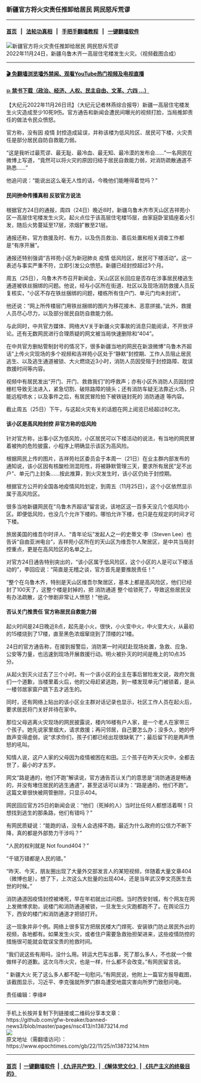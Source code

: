 ### 新疆官方将火灾责任推卸给居民 网民怒斥荒谬
------------------------

#### [首页](https://github.com/gfw-breaker/banned-news3/blob/master/README.md) &nbsp;&nbsp;|&nbsp;&nbsp; [法轮功真相](https://github.com/begood0513/basic/blob/master/README.md)  &nbsp;&nbsp;|&nbsp;&nbsp; [手把手翻墙教程](https://github.com/gfw-breaker/guides/wiki)  &nbsp;&nbsp;|&nbsp;&nbsp; [一键翻墙软件](https://github.com/gfw-breaker/nogfw/blob/master/README.md)  



<div><img alt="新疆官方将火灾责任推卸给居民 网民怒斥荒谬" class="attachment-djy_600_400 size-djy_600_400 wp-post-image" src="https://i.epochtimes.com/assets/uploads/2022/11/id13872572-wulumuqi.png"/>
<div class="caption">
 2022年11月24日，新疆乌鲁木齐一高层住宅楼发生火灾。（视频截图合成）
</div></div><hr/>

#### [ 🎬  免翻墙浏览墙外禁闻、观看YouTube热门视频及电视直播](https://github.com/gfw-breaker/HelloWorld)

#### [ 💥  禁书下载（政治、经济、人权、民主自由、文革、六四 ...）](https://github.com/gfw-breaker/books/blob/master/README.md)

<div><p>
 【大纪元2022年11月26日讯】（大纪元记者林燕综合报导）新疆一高层住宅楼发生火灾造成至少10死9伤。官方通告和新闻会遭民间曝光的视频打脸，当局推卸责任的做法令民众愤怒。
</p>
<p>
 官方称，没有因
 <ok href="https://www.epochtimes.com/gb/tag/%E7%96%AB%E6%83%85.html">
  疫情
 </ok>
 封控造成延误，并称该楼为低风险区、居民可下楼，火灾责任是部分居民自防自救能力弱。
</p>
<p>
 “这是我听过最荒谬、最无耻、最冷血、最无知、最冷漠的发布会……”一名网民在微博上写道，“竟然可以将火灾的原因归结于居民自救能力弱，对消防疏散通道不熟悉……”
</p>
<p>
 他追问说：“能说出这么毫无人性的话，今晚他们能睡得着觉吗？”
</p>
<h4>
 民间拚命传播真相 反驳官方说法
</h4>
<p>
 根据官方24日的通报，周四（24日）晚近8时，新疆乌鲁木齐市天山区吉祥苑小区一高层住宅楼发生火灾。起火点位于该高层住宅楼15层，由家庭卧室插座着火引发，随后火势蔓延至17层，浓烟扩散至21层。
</p>
<p>
 通报还称，官方救援及时、有力，以及伤员救治、善后处置和相关调查工作都是“有序开展”。
</p>
<p>
 通报还特别强调“吉祥苑小区为新冠肺炎
 <ok href="https://www.epochtimes.com/gb/tag/%E7%96%AB%E6%83%85.html">
  疫情
 </ok>
 低风险区，居民可下楼活动”。这一表述与事实严重不符，立即引发公众愤怒。新疆已经封控超过3个月。
</p>
<p>
 周五（25日），乌鲁木齐市召开新闻会，天山区区长回应是否存在涉事居民楼逃生通道被铁丝捆绑的问题。他说，经与小区所在街道、社区以及现场消防救援人员反复核实，“小区不存在铁丝捆绑的问题，楼栋所有住户门、单元门均未封闭”。
</p>
<p>
 他还说：“网上所传楼层门用铁丝捆绑的图片为移花接木、恶意拼接。”此外，救援人员尽心尽力，以及部分居民自防自救能力弱。
</p>
<p>
 与此同时，中共官方媒体、网络大V关于新疆火灾事故的消息只能阅读，不开放评论。还有无数网民进行合理质疑的网文被当局快速删除和“404”。
</p>
<p>
 在中共官方删帖管制封号的情况下，很多新疆当地的网民在新浪微博“乌鲁木齐超话”上传火灾现场的多个视频和吉祥苑小区处于“静默”封控期、工作人员阻止居民逃生、以及逃生通道被锁、大火燃烧近3小时，消防人员因受阻于封控路障、耽误救援时间等内容。
</p>
<p>
 视频中有居民发出“开门、开门、救救我们”的呼救声；亦有小区外消防人员因封控栅栏导致无法进入，紧急切割、破除路障的镜头；还有消防车疑无法靠近火场，只能远程喷水；以及事件之后，有居民冒险拍下被铁链封死的
 <ok href="https://www.epochtimes.com/gb/tag/%E6%B6%88%E9%98%B2%E9%80%9A%E9%81%93.html">
  消防通道
 </ok>
 等内容。
</p>
<p>
 截止周五（25日）下午，与这起火灾有关的话题在网上阅览已经超过8亿次。
</p>
<h4>
 该小区是高风险封控 非官方称的低风险
</h4>
<p>
 针对官方称，出事小区为低风险，小区居民可以下楼活动的说法，有当地的网民冒着被拘的危险披露，小程序上明确显示该区为高风险。
</p>
<p>
 根据网民上传的图片，吉祥苑社区委员会于本周一（21日）在业主群内部发布的通知说，该小区因有核酸检测混阳性，将被静默管理三天，要求所有居民“足不出户”、单元门上封条……按此推算，到火灾发生时，该小区仍处于封控期。
</p>
<p>
 根据官方公开的全国各地疫情风险划定，到周五（11月25日），这个小区依然显示属于高风险区。
</p>
<p>
 很多当地新疆网民在“乌鲁木齐超话”留言说，该地区这一百多天没几个低风险小区。即便低风险，也没几个允许下楼的。哪怕允许下楼，也只是在规定的时间才可下楼。
</p>
<p>
 旅居美国的维吾尔时评人、“青年论坛”发起人之一的史蒂文·李（Steven Lee）也告诉“自由亚洲电台”，吉祥苑小区所在的天山区为维吾尔人聚居区，是中共当局封控重点，更是在高风险区的名单之上。
</p>
<p>
 对官方24日通告特别突出的，“该小区属于低风险区，这个小区的人是可以下楼活动的”，李回应说：“简直是无稽之谈，官方首先是要推脱责任！”
</p>
<p>
 “整个在乌鲁木齐，特别是天山区维吾尔聚居区，基本上都是高风险区，他们已经封了100天了，这整个楼是封掉的，把
 <ok href="https://www.epochtimes.com/gb/tag/%E6%B6%88%E9%98%B2%E9%80%9A%E9%81%93.html">
  消防通道
 </ok>
 整个给锁死了，导致这些居民没有办法疏散，这个惨剧非常让人愤怒！”他说。
</p>
<p>
 <center>
 </center>
 <h4>
  否认关门推责任 官方称居民自救能力弱
 </h4>
 <p>
  起火时间是24日晚近8点，起先是小火，很快，小火变中火，中火变大火，从最初的15楼烧到了17楼，直至黑色浓烟窜烧到了顶楼的21楼。
 </p>
 <p>
  24日的官方通告称，在接到报警后，消防第一时间赶赴现场处置，急救、应急、公安等力量，也迅速到现场开展救援行动。明火被扑灭的时间是晚上的10点35分。
 </p>
 <p>
  从起火到灭火过去了三个小时。有一个该小区的业主在事后冒险发文说，政府欠我们一个道歉，当楼里着火后，他的父母赶紧逃跑，到一楼发现单元门被锁着，是从一楼邻居家窗户跳下去才逃生的。
 </p>
 <p>
  同时，还有网络上贴出的该小区业主群对话记录也显示，社区工作人员在起火后，要求居民将门关好并待在家中。
 </p>
 <p>
  那位父母逃离火灾现场的网民披露说，楼内16楼有户人家，是一个老人在家带三个孩子。她先说家里烟大，请求救援；再问邻居，自己要怎么办；没多久，她的呼救声变得虚弱，说“求求你们，孩子们都已经出现很缺氧了”；最后留下的是两声愤怒的吼叫。
 </p>
 <p>
  知情人说，这户人家的父母因为疫情被困在和田。三个孩子在昨天火灾中，全都去世了，最小的才五岁。
 </p>
 <p>
  网文“路是通的，他们不跑”解读说，官方通告否认关门的意思是“消防通道是畅通的，并没有堵住居民的逃生通道”，甚至这话可以译为：“路是通的，他们不跑”。这篇文章很快被网管删除，只显示404。
 </p>
 <p>
  网民回应官方25日的新闻会说：“他们（死掉的人）当时比任何人都想活着啊！只想找到逃生的那条路，他们有错吗？”
 </p>
 <p>
  有网民质疑说：“能跑的话，没有人会选择不跑。最近为什么政府的公信力不断下降，真的都是外部势力干涉吗？”
 </p>
 <p>
  “人民的权利就是 Not found404？”
 </p>
 <p>
  “千错万错都是人民的错。”
 </p>
 <p>
  “昨天、今天，朋友圈出现了大量外交部发言人的某短视频，伴随着大量文章404（微博也是）。想了下，上次这么大批量的出现404，还是当年武汉李文亮医生去世的时候。”
 </p>
 <p>
  消防通道因疫情封控被堵死，早在年初就出过问题。当时西安封城，有个网友在网上发微博求助，说楼门和消防通道被锁，一旦发生火灾跑都跑不了。在舆论压力下，西安的楼门和消防通道才把锁打开。
 </p>
 <p>
  这一现象并非个例。网络上很多官方把居民楼大门焊死、安装铁门防止居民外出的视频，各地都有。如果发生火灾，或者住户需要急救抬担架进来，这些疫情防控的措施很可能就会耽误宝贵的抢救时间。
 </p>
 <p>
  “我们说这些有用吗，没什么用。转运大巴车出事，死了那么多人，不也就一个做做样子的道歉。这次乌市火灾，也是一样，什么都不会改变。”有网民留言说。
 </p>
 <p>
  “
  <ok href="https://www.epochtimes.com/gb/tag/%E6%96%B0%E7%96%86%E5%A4%A7%E7%81%AB.html">
   新疆大火
  </ok>
  死了这么多人都不配一句慰问。”有网民说，他附上一篇官方报导截图，该截图显示，习近平、李克强就所罗门群岛遭受地震灾害向所罗门致慰问电。
 </p>
 <p>
  责任编辑：李缘#
 </p>
</p></div>
<hr/>
手机上长按并复制下列链接或二维码分享本文章：<br/>
https://github.com/gfw-breaker/banned-news3/blob/master/pages/nsc413/n13873214.md <br/>
<a href='https://github.com/gfw-breaker/banned-news3/blob/master/pages/nsc413/n13873214.md'><img src='https://github.com/gfw-breaker/banned-news3/blob/master/pages/nsc413/n13873214.md.png'/></a> <br/>
原文地址（需翻墙访问）：https://www.epochtimes.com/gb/22/11/25/n13873214.htm


------------------------
#### [首页](https://github.com/gfw-breaker/banned-news3/blob/master/README.md) &nbsp;|&nbsp; [一键翻墙软件](https://github.com/gfw-breaker/nogfw/blob/master/README.md) &nbsp;| [《九评共产党》](https://github.com/gfw-breaker/9ping.md/blob/master/README.md#九评之一评共产党是什么) | [《解体党文化》](https://github.com/gfw-breaker/jtdwh.md/blob/master/README.md) | [《共产主义的终极目的》](https://github.com/gfw-breaker/gczydzjmd.md/blob/master/README.md)


<img src='http://gfw-breaker.win/banned-news3/pages/nsc413/n13873214.md' width='0px' height='0px'/>